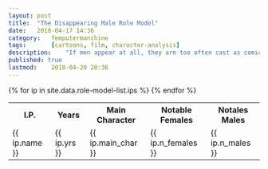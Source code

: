 ```yaml
---
layout: post
title: 	"The Disappearing Male Role Model"
date:	2018-04-17 14:36
category:	femputermanchine
tags:		[cartoons, film, character-analysis] 
description: 	"If men appear at all, they are too often cast as comic relief or doofuses"
published: true
lastmod:	2018-04-20 20:36
---
```


<table id="rm_table">
	<tr>
		<th>I.P.</th>
		<th>Years</th>
		<th>Main Character</th>
		<th>Notable Females</th>
		<th>Notales Males</th>
	</tr>
	{% for ip in site.data.role-model-list.ips %}
	<tr>
		<td>
			{{ ip.name }}
		</td>
		<td>
			{{ ip.yrs }}
		</td>
		<td>
			{{ ip.main_char }}
		</td>
		<td>
			{{ ip.n_females }}
		</td>
		<td>
			{{ ip.n_males }}
		</td>
	</tr>
	{% endfor %}
</table>
